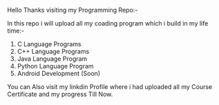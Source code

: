 Hello Thanks visiting my Programming Repo:-

In this repo i will upload all my coading program which i build in my life time:-
1) C Language Programs
2) C++ Language Programs
3) Java Language Program
4) Python Language Program
5) Android Development (Soon)


You can Also visit my linkdin Profile where i had uploaded all my Course Certificate and my progress Till Now.
